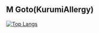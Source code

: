 ## M Goto(KurumiAllergy)
[![Top Langs](https://github-readme-stats.vercel.app/api/top-langs/?username=KurumiAllergy)](https://github.com/anuraghazra/github-readme-stats)
